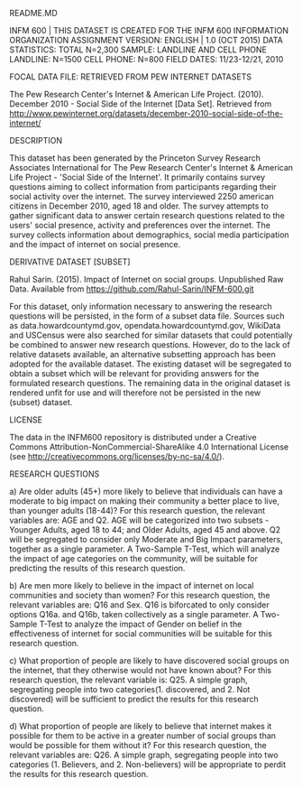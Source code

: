README.MD

INFM 600 | THIS DATASET IS CREATED FOR THE INFM 600 INFORMATION ORGANIZATION ASSIGNMENT
VERSION: ENGLISH | 1.0 (OCT 2015)
DATA STATISTICS:
TOTAL 	N=2,300
SAMPLE: LANDLINE AND CELL PHONE
	LANDLINE: 	N=1500
	CELL PHONE: N=800
FIELD DATES: 11/23-12/21, 2010

FOCAL DATA FILE: RETRIEVED FROM PEW INTERNET DATASETS

The Pew Research Center's Internet & American Life Project. (2010). December 2010 - Social Side of the Internet [Data Set]. Retrieved from http://www.pewinternet.org/datasets/december-2010-social-side-of-the-internet/


DESCRIPTION

This dataset has been generated by the Princeton Survey Research Associates International for The Pew Research Center's Internet & American Life Project - 'Social Side of the Internet'. It primarily contains survey questions aiming to collect information from participants regarding their social activity over the internet. The survey interviewed 2250 american citizens in December 2010, aged 18 and older. The survey attempts to gather significant data to answer certain research questions related to the users' social presence, activity and preferences over the internet. The survey collects information about demographics, social media participation and the impact of internet on social presence.


DERIVATIVE DATASET [SUBSET]

Rahul Sarin. (2015). Impact of Internet on social groups. Unpublished Raw Data. Available from https://github.com/Rahul-Sarin/INFM-600.git

For this dataset, only information necessary to answering the research questions will be persisted, in the form of a subset data file. Sources such as data.howardcountymd.gov, opendata.howardcountymd.gov, WikiData and USCensus were also searched for similar datasets that could potentially be combined to answer new research questions. However, do to the lack of relative datasets available, an alternative subsetting approach has been adopted for the available dataset. The existing dataset will be segregated to obtain a subset which will be relevant for providing answers for the formulated research questions. The remaining data in the original dataset is rendered unfit for use and will therefore not be persisted in the new (subset) dataset.


LICENSE

The data in the INFM600 repository is distributed under a Creative Commons Attribution-NonCommercial-ShareAlike 4.0 International License (see 
http://creativecommons.org/licenses/by-nc-sa/4.0/).

RESEARCH QUESTIONS

a) Are older adults (45+) more likely to believe that individuals can have a moderate to big impact on making their community a better place to live, than younger adults (18-44)?
For this research question, the relevant variables are: AGE and Q2.
AGE will be categorized into two subsets - Younger Adults, aged 18 to 44; and Older Adults, aged 45 and above.
Q2 will be segregated to consider only Moderate and Big Impact parameters, together as a single parameter.
A Two-Sample T-Test, which will analyze the impact of age categories on the community, will be suitable for predicting the results of this research question.
	
b) Are men more likely to believe in the impact of internet on local communities and society than women?
For this research question, the relevant variables are: Q16 and Sex.
Q16 is biforcated to only consider options Q16a. and Q16b, taken collectively as a single parameter.
A Two-Sample T-Test to analyze the impact of Gender on belief in the effectiveness of internet for social communities will be suitable for this research question.
	
c) What proportion of people are likely to have discovered social groups on the internet, that they otherwise would not have known about?
For this research question, the relevant variable is: Q25.
A simple graph, segregating people into two categories(1. discovered, and 2. Not discovered) will be sufficient to predict the results for this research question.
		
d) What proportion of people are likely to believe that internet makes it possible for them to be active in a greater number of social groups than would be possible for them without it?
For this research question, the relevant variables are: Q26.
A simple graph, segregating people into two categories (1. Believers, and 2. Non-believers) will be appropriate to perdit the results for this research question.

